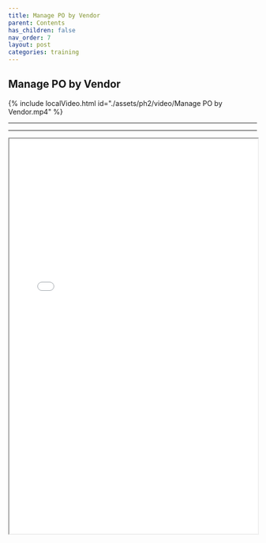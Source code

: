 ```yaml
---
title: Manage PO by Vendor
parent: Contents
has_children: false
nav_order: 7
layout: post
categories: training
---
```



## Manage PO by Vendor

{% include localVideo.html id="./assets/ph2/video/Manage PO by Vendor.mp4" %}

---
---
<iframe width="100%" height="800" src="./assets/ph2/PETAL - Manage PO by Vendor V1.0.pdf">



